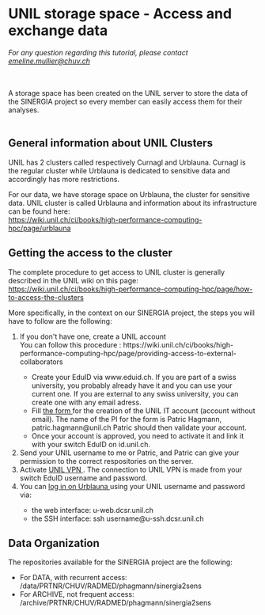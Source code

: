 

# UNIL storage space - Access and exchange data

<i> For any question regarding this tutorial, please contact emeline.mullier@chuv.ch </i>
<br/>
<br/>
<br/>


A storage space has been created on the UNIL server to store the data of the SINERGIA project so every member can easily access them for their analyses.
<br/>
<br/>


## General information about UNIL Clusters
UNIL has 2 clusters called respectively Curnagl and Urblauna. 
Curnagl is the regular cluster while Urblauna is dedicated to sensitive data and accordingly has more restrictions.

For our data, we have storage space on Urblauna, the cluster for sensitive data.
UNIL cluster is called Urblauna and information about its infrastructure can be found here:  
https://wiki.unil.ch/ci/books/high-performance-computing-hpc/page/urblauna



## Getting the access to the cluster
The complete procedure to get access to UNIL cluster is generally described in the UNIL wiki on this page:  
https://wiki.unil.ch/ci/books/high-performance-computing-hpc/page/how-to-access-the-clusters

More specifically, in the context on our SINERGIA project, the steps you will have to follow are the following:
<ol>
  <li> If you don't have one, create a UNIL account </li>
  You can follow this procedure : https://wiki.unil.ch/ci/books/high-performance-computing-hpc/page/providing-access-to-external-collaborators
  <ul>
    <li> Create your EduID via www.eduid.ch. If you are part of a swiss university, you probably already have it and you can use your current one. If you are external to any swiss university, you can create one with any email adress. </li>
    <li> Fill <a href="https://wayf.switch.ch/SWITCHaai/WAYF?entityID=https%3A%2F%2Fprdlamp2.unil.ch%2Fshibboleth&return=https%3A%2F%2Fwww2.unil.ch%2FShibboleth.sso%2FLogin%3FSAMLDS%3D1%26target%3Dss%253Amem%253A7f5a2e2091957a748dac804d49fef21f75beae737de1717e0876f6abde37ce30"> the form </a> for the creation of the UNIL IT account (account without email). The name of the PI for the form is Patric Hagmann, patric.hagmann@unil.ch 
Patric should then validate your account. </li>
    <li>Once your account is approved, you need to activate it and link it with your switch EduID on id.unil.ch.</li>
  </ul>
  <li>  Send your UNIL username to me or Patric, and Patric can give your permission to the correct respositories on the server.</li>
  <li>  Activate <a href="https://www.unil.ch/ci/fr/home/menuinst/catalogue-de-services/reseau-et-telephonie/acces-hors-campus-vpn/documentation.html"> UNIL VPN </a>. The connection to UNIL VPN is made from your switch EduID username and password. </li>
    <li> You  can  <a href="https://wiki.unil.ch/ci/books/high-performance-computing-hpc/page/urblauna-access-and-data-transfer"> log in on Urblauna </a> using your UNIL username and password via: </li>
  <ul>
  <li>the web interface: u-web.dcsr.unil.ch </li>
  <li>the SSH interface: ssh username@u-ssh.dcsr.unil.ch  </li>
</ul>
</ol>


## Data Organization

The repositories available for the SINERGIA project are the following:
 - For DATA, with recurrent access:  /data/PRTNR/CHUV/RADMED/phagmann/sinergia2sens 
 - For ARCHIVE, not frequent access: /archive/PRTNR/CHUV/RADMED/phagmann/sinergia2sens 





